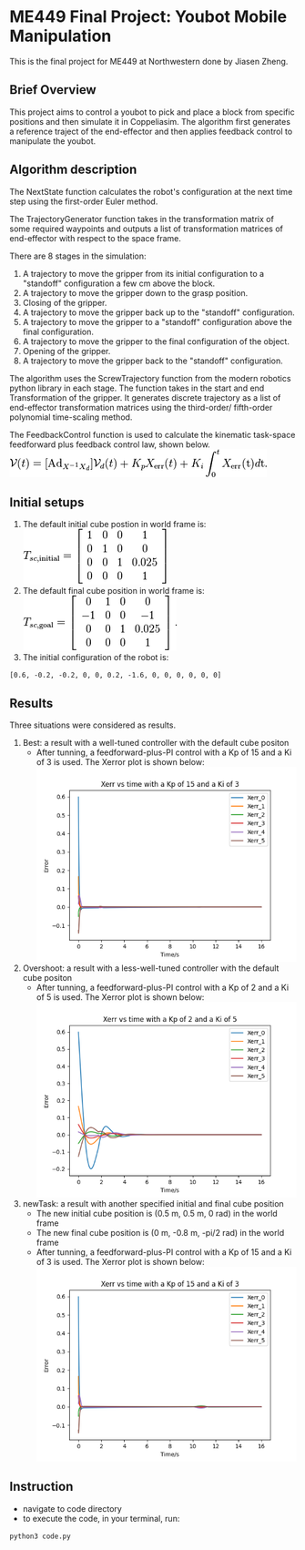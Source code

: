 # ME449 Final Project: Youbot Mobile Manipulation 

This is the final project for ME449 at Northwestern done by Jiasen Zheng. 

## Brief Overview

This project aims to control a youbot to pick and place a block from specific positions and then simulate it in Coppeliasim. The algorithm first generates a reference traject of the end-effector and then applies feedback control to manipulate the youbot.


## Algorithm description

The NextState function calculates the robot's configuration at the next time step using the first-order Euler method.

The TrajectoryGenerator function takes in the transformation matrix of some required waypoints and outputs a list of transformation matrices of end-effector with respect to the space frame.

There are 8 stages in the simulation:
1. A trajectory to move the gripper from its initial configuration to a "standoff" configuration a few cm above the block.
2. A trajectory to move the gripper down to the grasp position.
3. Closing of the gripper.
4. A trajectory to move the gripper back up to the "standoff" configuration.
5. A trajectory to move the gripper to a "standoff" configuration above the final configuration.
6. A trajectory to move the gripper to the final configuration of the object.
7. Opening of the gripper.
8. A trajectory to move the gripper back to the "standoff" configuration.

The algorithm uses the ScrewTrajectory function from the modern robotics python library in each stage. The function takes in the start and end Transformation of the gripper. It generates discrete trajectory as a list of end-effector transformation matrices using the third-order/ fifth-order polynomial time-scaling method.

The FeedbackControl function is used to calculate the kinematic task-space feedforward plus feedback control law, shown below.</br>
![alt text](images/1.png)

## Initial setups 

1. The default initial cube postion in world frame is:</br>
![alt text](images/2.png)
2. The default final cube position in world frame is:</br>
![alt text](images/3.png)
3. The initial configuration of the robot is:
```shell
[0.6, -0.2, -0.2, 0, 0, 0.2, -1.6, 0, 0, 0, 0, 0, 0]
```



## Results

Three situations were considered as results.
1. Best: a result with a well-tuned controller with the default cube positon
    * After tunning, a feedforward-plus-PI control with a Kp of 15 and a Ki of 3 is used. The Xerror plot is shown below: </br>
    ![alt text](results/best/Kp=15&Ki=3.png)
2. Overshoot: a result with a less-well-tuned controller with the default cube positon
    * After tunning, a feedforward-plus-PI control with a Kp of 2 and a Ki of 5 is used. The Xerror plot is shown below: </br>
    ![alt text](results/overshoot/Kp=2&Ki=5.png)
3. newTask: a result with another specified initial and final cube position
    * The new initial cube position is (0.5 m, 0.5 m, 0 rad) in the world frame
    * The new final cube position is (0 m, -0.8 m, -pi/2 rad) in the world frame
    * After tunning, a feedforward-plus-PI control with a Kp of 15 and a Ki of 3 is used. The Xerror plot is shown below: </br>
    ![alt text](results/newTask/Kp=15&Ki=3.png)

## Instruction

* navigate to code directory
* to execute the code, in your terminal, run:
```Shell
python3 code.py
```






